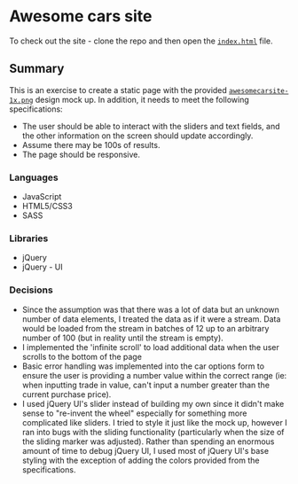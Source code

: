 # Awesome cars site

To check out the site - clone the repo and then open the [`index.html`](./index.html) file.

## Summary

This is an exercise to create a static page with the provided [`awesomecarsite-1x.png`](./awesomecarsite-1x.png) design mock up. In addition, it needs to meet the following specifications:

* The user should be able to interact with the sliders and text fields, and the other information on the screen should update accordingly.
* Assume there may be 100s of results.
* The page should be responsive.

### Languages

* JavaScript
* HTML5/CSS3
* SASS

### Libraries

* jQuery
* jQuery - UI

### Decisions

* Since the assumption was that there was a lot of data but an unknown number of data elements, I treated the data as if it were a stream.  Data would be loaded from the stream in batches of 12 up to an arbitrary number of 100 (but in reality until the stream is empty).
* I implemented the 'infinite scroll' to load additional data when the user scrolls to the bottom of the page
* Basic error handling was implemented into the car options form to ensure the user is providing a number value within the correct range (ie: when inputting trade in value, can't input a number greater than the current purchase price).
* I used jQuery UI's slider instead of building my own since it didn't make sense to "re-invent the wheel" especially for something more complicated like sliders. I tried to style it just like the mock up, however I ran into bugs with the sliding functionality (particularly when the size of the sliding marker was adjusted).  Rather than spending an enormous amount of time to debug jQuery UI, I used most of jQuery UI's base styling with the exception of adding the colors provided from the specifications.
